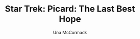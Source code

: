 ---
tag: 📚Book
title: "Star Trek: Picard: The Last Best Hope"
author: [Una McCormack]
category: [Fiction]
isbn: 1982142189 9781982142186
cover: http://books.google.com/books/content?id=Gmv6DwAAQBAJ&printsec=frontcover&img=1&zoom=1&edge=curl&source=gbs_api
status: unread
Location: Physical
---